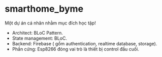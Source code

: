 # smarthome_byme
Một dự án cá nhân nhằm mục đích học tập!
- Architect: BLoC Pattern.
- State management: BLoC.
- Backend: Firebase ( gồm authentication, realtime database, storage).
- Phần cứng: Esp8266 đóng vai trò là thiết bị control đầu cuối.

